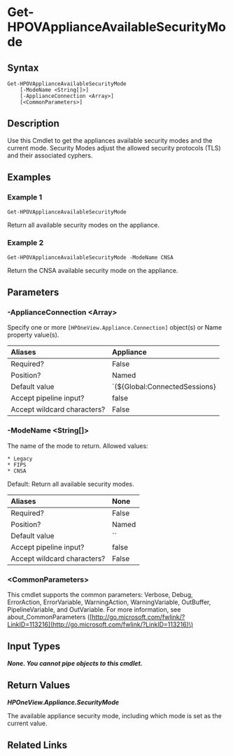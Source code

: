 ﻿---
description: Get appliance available security modes.
---

# Get-HPOVApplianceAvailableSecurityMode

## Syntax

```text
Get-HPOVApplianceAvailableSecurityMode
    [-ModeName <String[]>]
    [-ApplianceConnection <Array>]
    [<CommonParameters>]
```

## Description

Use this Cmdlet to get the appliances available security modes and the current mode. Security Modes adjust the allowed security protocols (TLS) and their associated cyphers.

## Examples

###  Example 1 

```text
Get-HPOVApplianceAvailableSecurityMode

```

Return all available security modes on the appliance.

###  Example 2 

```text
Get-HPOVApplianceAvailableSecurityMode -ModeName CNSA

```

Return the CNSA available security mode on the appliance.

## Parameters

### -ApplianceConnection &lt;Array&gt;

Specify one or more `[HPOneView.Appliance.Connection]` object(s) or Name property value(s).

| Aliases | Appliance |
| :--- | :--- |
| Required? | False |
| Position? | Named |
| Default value | `(${Global:ConnectedSessions} | ? Default)` |
| Accept pipeline input? | false |
| Accept wildcard characters? | False |

### -ModeName &lt;String[]&gt;

The name of the mode to return. Allowed values:

    * Legacy
    * FIPS
    * CNSA

Default: Return all available security modes.

| Aliases | None |
| :--- | :--- |
| Required? | False |
| Position? | Named |
| Default value | `` |
| Accept pipeline input? | false |
| Accept wildcard characters? | False |

### &lt;CommonParameters&gt;

This cmdlet supports the common parameters: Verbose, Debug, ErrorAction, ErrorVariable, WarningAction, WarningVariable, OutBuffer, PipelineVariable, and OutVariable. For more information, see about\_CommonParameters \([http://go.microsoft.com/fwlink/?LinkID=113216](http://go.microsoft.com/fwlink/?LinkID=113216)\)

## Input Types

_**None.  You cannot pipe objects to this cmdlet.**_

## Return Values

_**HPOneView.Appliance.SecurityMode**_

The available appliance security mode, including which mode is set as the current value.

## Related Links

